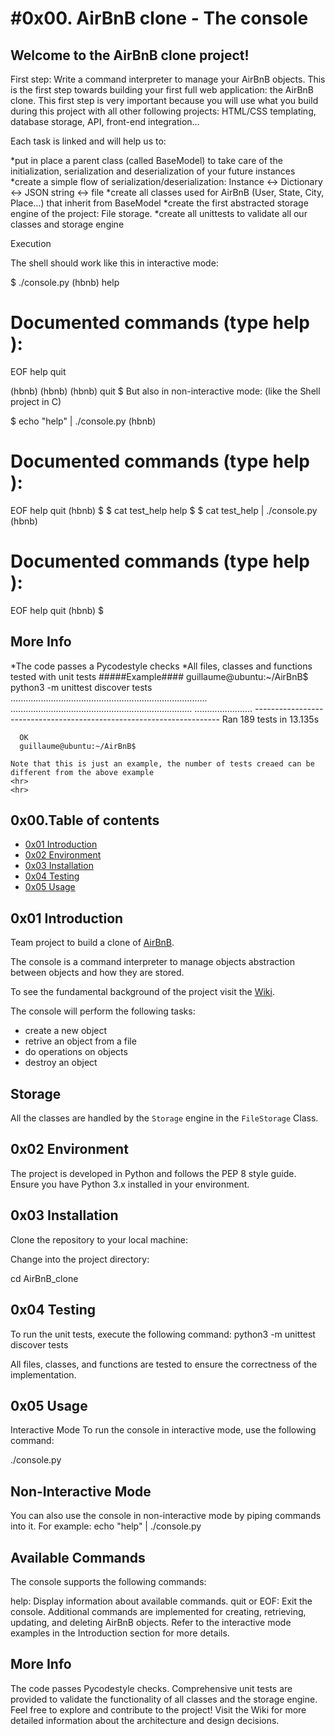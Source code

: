 <h1>#0x00. AirBnB clone - The console</h1>


<h2>Welcome to the AirBnB clone project!</h2>

First step: Write a command interpreter to manage your AirBnB objects.
This is the first step towards building your first full web application: the AirBnB clone. This first step is very important because you will use what you build during this project with all other following projects: HTML/CSS templating, database storage, API, front-end integration…

Each task is linked and will help us to:

  *put in place a parent class (called BaseModel) to take care of the initialization, serialization and deserialization of your future instances
  *create a simple flow of serialization/deserialization: Instance <-> Dictionary <-> JSON string <-> file
  *create all classes used for AirBnB (User, State, City, Place…) that inherit from BaseModel
  *create the first abstracted storage engine of the project: File storage.
  *create all unittests to validate all our classes and storage engine


Execution

The shell should work like this in interactive mode:

$ ./console.py
(hbnb) help

Documented commands (type help <topic>):
========================================
EOF  help  quit

(hbnb) 
(hbnb) 
(hbnb) quit
$
But also in non-interactive mode: (like the Shell project in C)

$ echo "help" | ./console.py
(hbnb)

Documented commands (type help <topic>):
========================================
EOF  help  quit
(hbnb) 
$
$ cat test_help
help
$
$ cat test_help | ./console.py
(hbnb)

Documented commands (type help <topic>):
========================================
EOF  help  quit
(hbnb) 
$

<h2>More Info</h2>
 *The code passes a Pycodestyle checks
 *All files, classes and functions tested with unit tests
    #####Example####
	  guillaume@ubuntu:~/AirBnB$ python3 -m unittest discover tests
      ..............................................................................
      ........................................................................
      .......................
      ---------------------------------------------------------------------
      Ran 189 tests in 13.135s

      OK
      guillaume@ubuntu:~/AirBnB$
	  
	Note that this is just an example, the number of tests creaed can be different from the above example
	<hr>
	<hr>
	
## 0x00.Table of contents

- [0x01 Introduction](#0x01-Introduction)
- [0x02 Environment](#0x02-Environment)
- [0x03 Installation](#0x03-Installation)
- [0x04 Testing](#0x04-Testing)
- [0x05 Usage](#0x05-Usage)


## 0x01 Introduction

Team project to build a clone of [AirBnB](https://www.airbnb.com/).

The console is a command interpreter to manage objects abstraction between objects and how they are stored.

To see the fundamental background of the project visit the [Wiki](https://github.com/ralexrivero/AirBnB_clone/wiki).

The console will perform the following tasks:

- create a new object
- retrive an object from a file
- do operations on objects
- destroy an object

<h2> Storage</h2>

All the classes are handled by the `Storage` engine in the `FileStorage` Class.

<h2> 0x02 Environment</h2>

The project is developed in Python and follows the PEP 8 style guide. Ensure you have Python 3.x installed in your environment.

<h2> 0x03 Installation</h2>

Clone the repository to your local machine:


Change into the project directory:

cd AirBnB_clone

<h2>0x04 Testing</h2>
To run the unit tests, execute the following command:
python3 -m unittest discover tests

All files, classes, and functions are tested to ensure the correctness of the implementation.

<h2>0x05 Usage</h2>
Interactive Mode
To run the console in interactive mode, use the following command:

./console.py

<h2>Non-Interactive Mode</h2>
You can also use the console in non-interactive mode by piping commands into it. For example:
echo "help" | ./console.py

<h2>Available Commands</h2>
The console supports the following commands:

help: Display information about available commands.
quit or EOF: Exit the console.
Additional commands are implemented for creating, retrieving, updating, and deleting AirBnB objects. Refer to the interactive mode examples in the Introduction section for more details.

<h2>More Info</h2>
The code passes Pycodestyle checks.
Comprehensive unit tests are provided to validate the functionality of all classes and the storage engine.
Feel free to explore and contribute to the project! Visit the Wiki for more detailed information about the architecture and design decisions.
